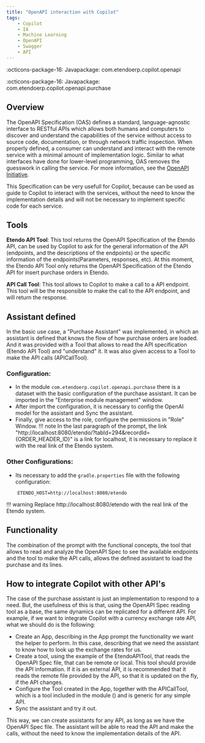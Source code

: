 ```yaml
---
title: "OpenAPI interaction with Copilot"
tags:
    - Copilot
    - IA
    - Machine Learning
    - OpenAPI
    - Swagger
    - API
---
```

:octicons-package-16: Javapackage: com.etendoerp.copilot.openapi

:octicons-package-16: Javapackage: com.etendoerp.copilot.openapi.purchase


## Overview
The OpenAPI Specification (OAS) defines a standard, language-agnostic interface to RESTful APIs which allows both humans and computers to discover and understand the capabilities of the service without access to source code, documentation, or through network traffic inspection. When properly defined, a consumer can understand and interact with the remote service with a minimal amount of implementation logic. Similar to what interfaces have done for lower-level programming, OAS removes the guesswork in calling the service. For more information, see the [OpenAPI Initiative](https://www.openapis.org/).

This Specification can be very usefull for Copilot, because can be used as guide to Copilot to interact with the services, without the need to know the implementation details and will not be necessary to implement specific code for each service.


## Tools

**Etendo API Tool**: This tool returns the OpenAPI Specification of the Etendo API, can be used by Copilot to ask for the general information of the API (endpoints, and the descriptions of the endpoints) or the specific information of the endpoints(Parameters, responses, etc). At this moment, the Etendo API Tool only returns the OpenAPI Specification of the Etendo API for insert purchase orders in Etendo.

**API Call Tool**: This tool allows to Copilot to make a call to a API endpoint. 
This tool will be the responsible to make the call to the API endpoint, and will return the response.

## Assistant defined
In the basic use case, a "Purchase Assistant" was implemented, in which an assistant is defined that knows the flow of how purchase orders are loaded. And it was provided with a Tool that allows to read the API specification (Etendo API Tool) and "understand" it. It was also given access to a Tool to make the API calls (APICallTool).

### Configuration:
 - In the module ```com.etendoerp.copilot.openapi.purchase``` there is a dataset with the basic configuration of the purchase assistant. It can be imported in the "Enterprise module management" window. 
 - After import the configuration, it is necessary to config the OpenAI model for the assistant and Sync the assistant.
 - Finally, give access to the role, configure the permissions in "Role" Window.
!!! note
    In the last paragraph of the prompt, the link "http://localhost:8080/etendo/?tabId=294&recordId={ORDER_HEADER_ID}" is a link for localhost, it is necessary to replace it with the real link of the Etendo system.

### Other Configurations:
- Its necessary to add the ```gradle.properties``` file with the following configuration:
``` properties
    ETENDO_HOST=http://localhost:8080/etendo
```
!!! warning
    Replace http://localhost:8080/etendo with the real link of the Etendo system.


## Functionality

The combination of the prompt with the functional concepts, the tool that allows to read and analyze the OpenAPI Spec to see the available endpoints and the tool to make the API calls, allows the defined assistant to load the purchase and its lines.

## How to integrate Copilot with other API's
The case of the purchase assistant is just an implementation to respond to a need. But, the usefulness of this is that, using the OpenAPI Spec reading tool as a base, the same dynamics can be replicated for a different API. For example, if we want to integrate Copilot with a currency exchange rate API, what we should do is the following:
- Create an App, describing in the App prompt the functionality we want the helper to perform. In this case, describing that we need the assistant to know how to look up the exchange rates for us.
- Create a tool, using the example of the EtendoAPITool, that reads the OpenAPI Spec file, that can be remote or local. This tool should provide the API information. If it is an external API, it is recommended that it reads the remote file provided by the API, so that it is updated on the fly, if the API changes.
- Configure the Tool created in the App, together with the APICallTool, which is a tool included in the module () and is generic for any simple API.
- Sync the assistant and try it out.

This way, we can create assistants for any API, as long as we have the OpenAPI Spec file. The assistant will be able to read the API and make the calls, without the need to know the implementation details of the API. 

    

   

